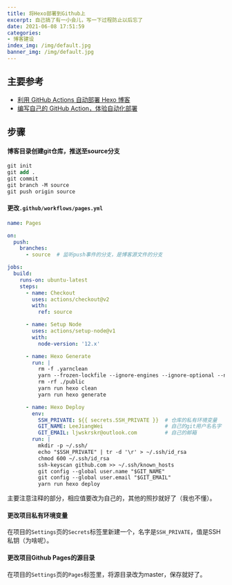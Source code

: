 ```yaml
---
title: 将Hexo部署到Github上
excerpt: 自己搞了有一小会儿，写一下过程防止以后忘了
date: 2021-06-08 17:51:59
categories:
- 博客建设
index_img: /img/default.jpg
banner_img: /img/default.jpg
---
```


## 主要参考
+ [利用 GitHub Actions 自动部署 Hexo 博客](https://hexo.fluid-dev.com/posts/actions-deploy/)
+ [编写自己的 GitHub Action，体验自动化部署](https://zkqiang.cn/posts/e8ed6836/)

## 步骤
#### 博客目录创建git仓库，推送至source分支
```ps
git init
git add .
git commit
git branch -M source
git push origin source
```

#### 更改`.github/workflows/pages.yml`
```yaml
name: Pages

on:
  push:
    branches:
      - source  # 监听push事件的分支，是博客源文件的分支

jobs:
  build:
    runs-on: ubuntu-latest
    steps:
      - name: Checkout
        uses: actions/checkout@v2
        with:
          ref: source

      - name: Setup Node
        uses: actions/setup-node@v1
        with:
          node-version: '12.x'

      - name: Hexo Generate
        run: |
          rm -f .yarnclean
          yarn --frozen-lockfile --ignore-engines --ignore-optional --non-interactive --silent --ignore-scripts --production=false
          rm -rf ./public
          yarn run hexo clean
          yarn run hexo generate

      - name: Hexo Deploy
        env:
          SSH_PRIVATE: ${{ secrets.SSH_PRIVATE }}  # 仓库的私有环境变量
          GIT_NAME: LeeJiangWei                    # 自己的git用户名名字
          GIT_EMAIL: ljwskrskr@outlook.com         # 自己的邮箱
        run: |
          mkdir -p ~/.ssh/
          echo "$SSH_PRIVATE" | tr -d '\r' > ~/.ssh/id_rsa
          chmod 600 ~/.ssh/id_rsa
          ssh-keyscan github.com >> ~/.ssh/known_hosts
          git config --global user.name "$GIT_NAME"
          git config --global user.email "$GIT_EMAIL"
          yarn run hexo deploy
```
主要注意注释的部分，相应值要改为自己的，其他的照抄就好了（我也不懂）。

#### 更改项目私有环境变量
在项目的`Settings`页的`Secrets`标签里新建一个，名字是`SSH_PRIVATE`，值是SSH私钥（为啥呢）。

#### 更改项目Github Pages的源目录
在项目的`Settings`页的`Pages`标签里，将源目录改为master，保存就好了。